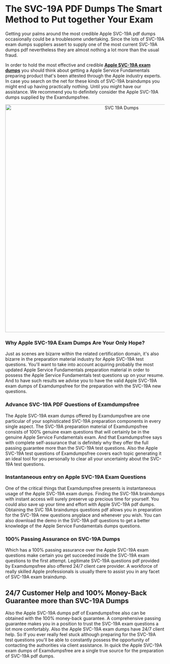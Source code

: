 <h1>The SVC-19A PDF Dumps The Smart Method to Put together Your Exam</h1>
<p>Getting your palms around the most credible Apple SVC-19A pdf dumps occasionally could be a troublesome undertaking. Since the lots of SVC-19A exam dumps suppliers assert to supply one of the most current SVC-19A dumps pdf nevertheless they are almost nothing a lot more than the usual fraud.</p>
<p>In order to hold the most effective and credible <strong><a href="https://examdumpsfree.com/SVC-19A-exam-dumps">Apple SVC-19A exam dumps</a></strong> you should think about getting a Apple Service Fundamentals preparing product that's been attested through the Apple industry experts. In case you search on the net for these kinds of SVC-19A braindumps you might end up having practically nothing. Until you might have our assistance. We recommend you to definitely consider the Apple SVC-19A dumps supplied by the Examdumpsfree.</p>
<p style="text-align: center;"><a href="https://examdumpsfree.com/SVC-19A-exam-dumps"><img src="https://i.ibb.co/yV3fvNg/Exam-Dumps-Free.png" alt="SVC 19A Dumps" width="720" /></a></p>
<h3>Why Apple SVC-19A Exam Dumps Are Your Only Hope?</h3>
<p>Just as scenes are bizarre within the related certification domain, it's also bizarre in the preparation material industry for Apple SVC-19A test questions. You'll want to take into account acquiring probably the most updated Apple Service Fundamentals preparation material in order to possess the Apple Service Fundamentals test questions up on your resume. And to have such results we advise you to have the valid Apple SVC-19A exam dumps of Examdumpsfree for the preparation with the SVC-19A new questions.</p>
<h3><strong>Advance SVC-19A PDF Questions of Examdumpsfree</strong></h3>
<p>The Apple SVC-19A exam dumps offered by Examdumpsfree are one particular of your sophisticated SVC-19A preparation components in every single aspect. The SVC-19A preparation material of Examdumpsfree consists of 100% genuine exam questions that will certainly be in the genuine Apple Service Fundamentals exam. And that Examdumpsfree says with complete self-assurance that is definitely why they offer the full passing guarantee more than the SVC-19A test questions. Also the Apple SVC-19A test questions of Examdumpsfree covers each topic generating it an ideal tool for you personally to clear all your uncertainty about the SVC-19A test questions.</p>
<h3><strong>Instantaneous entry on Apple SVC-19A Exam Questions</strong></h3>
<p>One of the critical things that Examdumpsfree presents is instantaneous usage of the Apple SVC-19A exam dumps. Finding the SVC-19A braindumps with instant access will surely preserve up precious time for yourself. You could also save up your time and effort with Apple SVC-19A pdf dumps. Obtaining the SVC 19A braindumps questions pdf allows you in preparation for the SVC-19A new questions anyplace and whenever you wish. You can also download the demo in the SVC-19A pdf questions to get a better knowledge of the Apple Service Fundamentals dumps questions.</p>
<h3><strong>100% Passing Assurance on SVC-19A Dumps</strong></h3>
<p>Which has a 100% passing assurance over the Apple SVC-19A exam questions make certain you get succeeded inside the SVC-19A exam questions to the first attempt. Legitimate SVC-19A questions pdf provided by Examdumpsfree also offered 24/7 client care provider. A workforce of really skilled Apple professionals is usually there to assist you in any facet of SVC-19A exam braindump.</p>
<h2><strong>24/7 Customer Help and 100% Money-Back Guarantee more than SVC-19A Dumps</strong></h2>
<p>Also the Apple SVC-19A dumps pdf of Examdumpsfree also can be obtained with the 100% money-back guarantee. A comprehensive passing guarantee makes you in a position to trust the SVC-19A exam questions a lot more comfortably. Also the Apple SVC-19A exam dumps have 24/7 client help. So If you ever really feel stuck although preparing for the SVC-19A test questions you'll be able to constantly possess the opportunity of contacting the authorities via client assistance. In quick the Apple SVC-19A exam dumps of Examdumpsfree are a single true source for the preparation of SVC-19A pdf dumps.</p>
<h3>&nbsp;</h3>
<h3>&nbsp;</h3>

